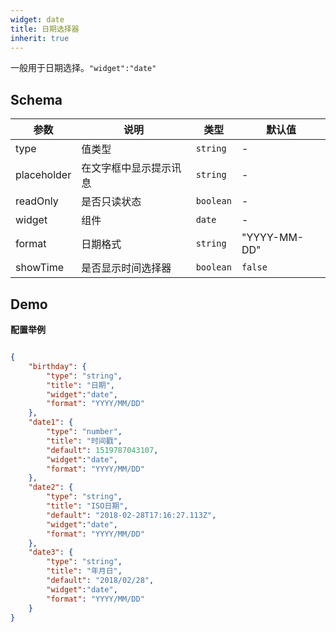 ```yaml
---
widget: date
title: 日期选择器
inherit: true
---
```


一般用于日期选择。`"widget":"date"`

## Schema

参数 | 说明 | 类型 | 默认值
----|------|-----|------
type | 值类型  | `string` | - 
placeholder | 在文字框中显示提示讯息  | `string` | -
readOnly | 是否只读状态  | `boolean` | -
widget | 组件  | `date` | - 
format | 日期格式  | `string` | "YYYY-MM-DD" 
showTime | 是否显示时间选择器 | `boolean` | `false`

 
## Demo

**配置举例**

```json

{
	"birthday": {
		"type": "string",
		"title": "日期",
		"widget":"date",
		"format": "YYYY/MM/DD"
	},
	"date1": {
		"type": "number",
		"title": "时间戳",
		"default": 1519787043107,
		"widget":"date",
		"format": "YYYY/MM/DD"
	},
	"date2": {
		"type": "string",
		"title": "ISO日期",
		"default": "2018-02-28T17:16:27.113Z",
		"widget":"date",
		"format": "YYYY/MM/DD"
	},
	"date3": {
		"type": "string",
		"title": "年月日",
		"default": "2018/02/28",
		"widget":"date",
		"format": "YYYY/MM/DD"
	}
}
```
